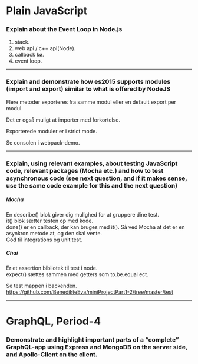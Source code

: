 # Plain JavaScript
### Explain about the Event Loop in Node.js
1. stack.  
2. web api / c++ api(Node).  
3. callback kø.  
4. event loop.  

---
### Explain and demonstrate how es2015 supports modules (import and export) similar to what is offered by NodeJS
Flere metoder exporteres fra samme modul eller en default export per modul.  

Det er også muligt at importer med forkortelse.  

Exporterede moduler er i strict mode.  

Se consolen i webpack-demo.

---
### Explain, using relevant examples, about testing JavaScript code, relevant packages (Mocha etc.) and how to test asynchronous code (see next question, and if it makes sense, use the same code example for this and the next question)
##### Mocha
En describe() blok giver dig mulighed for at gruppere dine test.  
it() blok sætter testen op med kode.  
done() er en callback, der kan bruges med it(). Så ved Mocha at det er en asynkron metode at, og den skal vente.  
God til integrations og unit test.  

##### Chai
Er et assertion bibliotek til test i node.  
expect() sættes sammen med getters som to.be.equal ect.  

Se test mappen i backenden. https://github.com/BenedikteEva/miniProjectPart1-2/tree/master/test  

---
# GraphQL, Period-4
### Demonstrate and highlight important parts of a “complete” GraphQL-app using Express and MongoDB on the server side, and Apollo-Client on the client.
